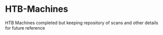 # HTB-Machines
HTB Machines completed but keeping repository of scans and other details for future reference
